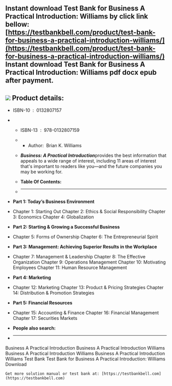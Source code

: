 Instant download **Test Bank for Business A Practical Introduction: Williams** by click link bellow:  
[https://testbankbell.com/product/test-bank-for-business-a-practical-introduction-williams/](https://testbankbell.com/product/test-bank-for-business-a-practical-introduction-williams/)  
**Instant download Test Bank for Business A Practical Introduction: Williams pdf docx epub after payment.**
-----------------------------------------------------------------------------------------------------------


![](https://testbankbell.com/wp-content/uploads/2023/05/business-a-practical-introduction-williams-tb.jpg)
**Product details:**
--------------------


* ISBN-10 ‏ : ‎ 0132807157
* * ISBN-13 ‏ : ‎ 978-0132807159
  * * Author:  Brian K. Williams
   
  * ***Business: A Practical Introduction***provides the best information that appeals to a wide range of interest, including 11 areas of interest that's important to readers like you—and the future companies you may be working for.
  * **Table Of Contents:**
  * ----------------------
 
* **Part 1: Today’s Business Environment**
* Chapter 1: Starting Out Chapter 2: Ethics & Social Responsibility Chapter 3: Economics Chapter 4: Globalization
* **Part 2: Starting & Growing a Successful Business**
* Chapter 5: Forms of Ownership Chapter 6: The Entrepreneurial Spirit
* **Part 3: Management: Achieving Superior Results in the Workplace**
* Chapter 7: Management & Leadership Chapter 8: The Effective Organization Chapter 9: Operations Management Chapter 10: Motivating Employees Chapter 11: Human Resource Management
* **Part 4: Marketing**
* Chapter 12: Marketing Chapter 13: Product & Pricing Strategies Chapter 14: Distribution & Promotion Strategies
* **Part 5: Financial Resources**
* Chapter 15: Accounting & Finance Chapter 16: Financial Management Chapter 17: Securities Markets
* **People also search:**
* -----------------------

Business A Practical Introduction
Business A Practical Introduction Williams
Business A Practical Introduction Williams
Business A Practical Introduction Williams Test Bank
Test Bank for Business A Practical Introduction: Williams Download



    Get more solution manual or test bank at: [https://testbankbell.com](https://testbankbell.com)
